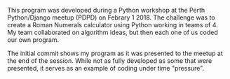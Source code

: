 This program was developed during a Python workshop at the Perth Python/Django meetup (PDPD) on Febrary 1 2018.
The challenge was to create a Roman Numerals calculator using Python working in teams of 4. My team collaborated
on algorithm ideas, but then each one of us coded our own program.

The initial commit shows my program as it was presented to the meetup at the end of the session. While not as
fully developed as some that were presented, it serves as an example of coding under time "pressure".
